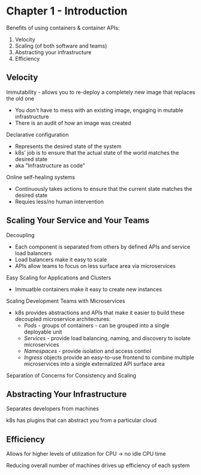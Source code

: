 # Chapter 1 - Introduction

Benefits of using containers & container APIs:

1. Velocity
2. Scaling (of both software and teams)
3. Abstracting your infrastructure
4. Efficiency

## Velocity

Immutability - allows you to re-deploy a completely new image that replaces the old one

- You don't have to mess with an existing image, engaging in mutable infrastructure
- There is an audit of how an image was created

Declarative configuration

- Represents the desired state of the system
- k8s' job is to ensure that the actual state of the world matches the desired state
- aka "Infrastructure as code"

Online self-healing systems

- Continuously takes actions to ensure that the current state matches the desired state
- Requies less/no human intervention

## Scaling Your Service and Your Teams

Decoupling

- Each component is separated from others by defined APIs and service load balancers
- Load balancers make it easy to scale
- APIs allow teams to focus on less surface area via microservices

Easy Scaling for Applications and Clusters

- Immuatble containers make it easy to create new instances

Scaling Development Teams with Microservices

- k8s provides abstractions and APIs that make it easier to build these decoupled microservice architectures:
    - *Pods* - groups of containers - can be grouped into a single deployable unit
    - *Services* - provide load balancing, naming, and discovery to isolate microservices
    - *Namespaces* - provide isolation and access contiol
    - *Ingress* objects provide an easy-to-use frontend to combine multiple microservices into a single externalized API surface area

Separation of Concerns for Consistency and Scaling

## Abstracting Your Infrastructure

Separates developers from machines

k8s has plugins that can abstract you from a particular cloud

## Efficiency

Allows for higher levels of utilization for CPU -> no idle CPU time

Reducing overall number of machines drives up efficiency of each system


